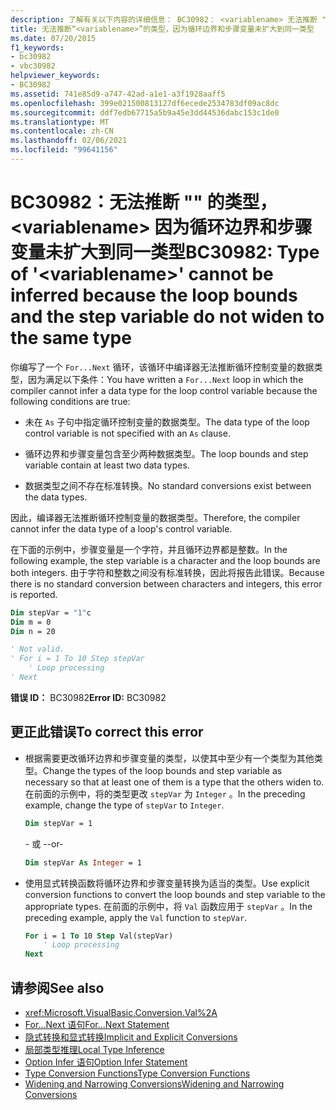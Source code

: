 ```yaml
---
description: 了解有关以下内容的详细信息： BC30982： <variablename> 无法推断 "" 的类型，因为循环边界和步骤变量未扩大到同一类型
title: 无法推断“<variablename>”的类型，因为循环边界和步骤变量未扩大到同一类型
ms.date: 07/20/2015
f1_keywords:
- bc30982
- vbc30982
helpviewer_keywords:
- BC30982
ms.assetid: 741e85d9-a747-42ad-a1e1-a3f1928aaff5
ms.openlocfilehash: 399e021500813127df6ecede2534783df09ac8dc
ms.sourcegitcommit: ddf7edb67715a5b9a45e3dd44536dabc153c1de0
ms.translationtype: MT
ms.contentlocale: zh-CN
ms.lasthandoff: 02/06/2021
ms.locfileid: "99641156"
---
```

# <a name="bc30982-type-of-variablename-cannot-be-inferred-because-the-loop-bounds-and-the-step-variable-do-not-widen-to-the-same-type"></a><span data-ttu-id="4fd3c-103">BC30982：无法推断 "" 的类型， \<variablename> 因为循环边界和步骤变量未扩大到同一类型</span><span class="sxs-lookup"><span data-stu-id="4fd3c-103">BC30982: Type of '\<variablename>' cannot be inferred because the loop bounds and the step variable do not widen to the same type</span></span>

<span data-ttu-id="4fd3c-104">你编写了一个 `For...Next` 循环，该循环中编译器无法推断循环控制变量的数据类型，因为满足以下条件：</span><span class="sxs-lookup"><span data-stu-id="4fd3c-104">You have written a `For...Next` loop in which the compiler cannot infer a data type for the loop control variable because the following conditions are true:</span></span>

- <span data-ttu-id="4fd3c-105">未在 `As` 子句中指定循环控制变量的数据类型。</span><span class="sxs-lookup"><span data-stu-id="4fd3c-105">The data type of the loop control variable is not specified with an `As` clause.</span></span>

- <span data-ttu-id="4fd3c-106">循环边界和步骤变量包含至少两种数据类型。</span><span class="sxs-lookup"><span data-stu-id="4fd3c-106">The loop bounds and step variable contain at least two data types.</span></span>

- <span data-ttu-id="4fd3c-107">数据类型之间不存在标准转换。</span><span class="sxs-lookup"><span data-stu-id="4fd3c-107">No standard conversions exist between the data types.</span></span>

 <span data-ttu-id="4fd3c-108">因此，编译器无法推断循环控制变量的数据类型。</span><span class="sxs-lookup"><span data-stu-id="4fd3c-108">Therefore, the compiler cannot infer the data type of a loop's control variable.</span></span>

 <span data-ttu-id="4fd3c-109">在下面的示例中，步骤变量是一个字符，并且循环边界都是整数。</span><span class="sxs-lookup"><span data-stu-id="4fd3c-109">In the following example, the step variable is a character and the loop bounds are both integers.</span></span> <span data-ttu-id="4fd3c-110">由于字符和整数之间没有标准转换，因此将报告此错误。</span><span class="sxs-lookup"><span data-stu-id="4fd3c-110">Because there is no standard conversion between characters and integers, this error is reported.</span></span>

```vb
Dim stepVar = "1"c
Dim m = 0
Dim n = 20

' Not valid.
' For i = 1 To 10 Step stepVar
    ' Loop processing
' Next
```

<span data-ttu-id="4fd3c-111">**错误 ID：** BC30982</span><span class="sxs-lookup"><span data-stu-id="4fd3c-111">**Error ID:** BC30982</span></span>

## <a name="to-correct-this-error"></a><span data-ttu-id="4fd3c-112">更正此错误</span><span class="sxs-lookup"><span data-stu-id="4fd3c-112">To correct this error</span></span>

- <span data-ttu-id="4fd3c-113">根据需要更改循环边界和步骤变量的类型，以使其中至少有一个类型为其他类型。</span><span class="sxs-lookup"><span data-stu-id="4fd3c-113">Change the types of the loop bounds and step variable as necessary so that at least one of them is a type that the others widen to.</span></span> <span data-ttu-id="4fd3c-114">在前面的示例中，将的类型更改 `stepVar` 为 `Integer` 。</span><span class="sxs-lookup"><span data-stu-id="4fd3c-114">In the preceding example, change the type of `stepVar` to `Integer`.</span></span>

  ```vb
  Dim stepVar = 1
  ```

  <span data-ttu-id="4fd3c-115">\- 或 -</span><span class="sxs-lookup"><span data-stu-id="4fd3c-115">-or-</span></span>

  ```vb
  Dim stepVar As Integer = 1
  ```

- <span data-ttu-id="4fd3c-116">使用显式转换函数将循环边界和步骤变量转换为适当的类型。</span><span class="sxs-lookup"><span data-stu-id="4fd3c-116">Use explicit conversion functions to convert the loop bounds and step variable to the appropriate types.</span></span> <span data-ttu-id="4fd3c-117">在前面的示例中，将 `Val` 函数应用于 `stepVar` 。</span><span class="sxs-lookup"><span data-stu-id="4fd3c-117">In the preceding example, apply the `Val` function to `stepVar`.</span></span>

  ```vb
  For i = 1 To 10 Step Val(stepVar)
      ' Loop processing
  Next
  ```

## <a name="see-also"></a><span data-ttu-id="4fd3c-118">请参阅</span><span class="sxs-lookup"><span data-stu-id="4fd3c-118">See also</span></span>

- <xref:Microsoft.VisualBasic.Conversion.Val%2A>
- [<span data-ttu-id="4fd3c-119">For...Next 语句</span><span class="sxs-lookup"><span data-stu-id="4fd3c-119">For...Next Statement</span></span>](../statements/for-next-statement.md)
- [<span data-ttu-id="4fd3c-120">隐式转换和显式转换</span><span class="sxs-lookup"><span data-stu-id="4fd3c-120">Implicit and Explicit Conversions</span></span>](../../programming-guide/language-features/data-types/implicit-and-explicit-conversions.md)
- [<span data-ttu-id="4fd3c-121">局部类型推理</span><span class="sxs-lookup"><span data-stu-id="4fd3c-121">Local Type Inference</span></span>](../../programming-guide/language-features/variables/local-type-inference.md)
- [<span data-ttu-id="4fd3c-122">Option Infer 语句</span><span class="sxs-lookup"><span data-stu-id="4fd3c-122">Option Infer Statement</span></span>](../statements/option-infer-statement.md)
- [<span data-ttu-id="4fd3c-123">Type Conversion Functions</span><span class="sxs-lookup"><span data-stu-id="4fd3c-123">Type Conversion Functions</span></span>](../functions/type-conversion-functions.md)
- [<span data-ttu-id="4fd3c-124">Widening and Narrowing Conversions</span><span class="sxs-lookup"><span data-stu-id="4fd3c-124">Widening and Narrowing Conversions</span></span>](../../programming-guide/language-features/data-types/widening-and-narrowing-conversions.md)
